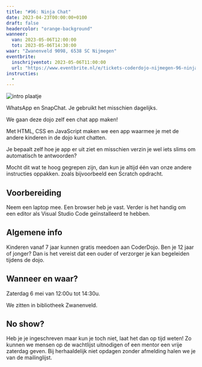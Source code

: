 ```yaml
---
title: "#96: Ninja Chat"
date: 2023-04-23T00:00:00+0100
draft: false
headercolor: "orange-background"
wanneer: 
  van: 2023-05-06T12:00:00
  tot: 2023-05-06T14:30:00
waar: "Zwanenveld 9098, 6538 SC Nijmegen"
eventbrite:
  inschrijventot: 2023-05-06T11:00:00
  url: "https://www.eventbrite.nl/e/tickets-coderdojo-nijmegen-96-ninja-chat-623186596887"
instructies:
  - 
---
```


![intro plaatje](https://img.evbuc.com/https%3A%2F%2Fcdn.evbuc.com%2Fimages%2F498904209%2F187233351803%2F1%2Foriginal.20230423-114403?h=200&w=450&auto=format%2Ccompress&q=75&sharp=10&rect=0%2C0%2C480%2C240&s=37b0cd00ffdbb8747ca74601f4489ab5)



WhatsApp en SnapChat. Je gebruikt het misschien dagelijks.

<!--more-->



We gaan deze dojo zelf een chat app maken!

Met HTML, CSS en JavaScript maken we een app waarmee je met de andere kinderen in de dojo kunt chatten.

Je bepaalt zelf hoe je app er uit ziet en misschien verzin je wel iets slims om automatisch te antwoorden?

Mocht dit wat te hoog gegrepen zijn, dan kun je altijd één van onze andere instructies oppakken. zoals bijvoorbeeld een Scratch opdracht.
## Voorbereiding

Neem een laptop mee. Een browser heb je vast. Verder is het handig om een editor als Visual Studio Code geïnstalleerd te hebben.
## Algemene info

Kinderen vanaf 7 jaar kunnen gratis meedoen aan CoderDojo. Ben je 12 jaar of jonger? Dan is het vereist dat een ouder of verzorger je kan begeleiden tijdens de dojo.
## <strong>Wanneer en waar?</strong>

Zaterdag 6 mei van 12:00u tot 14:30u.

We zitten in bibliotheek Zwanenveld.
## <strong>No show?</strong>

Heb je je ingeschreven maar kun je toch niet, laat het dan op tijd weten! Zo kunnen we mensen op de wachtlijst uitnodigen of een mentor een vrije zaterdag geven. Bij herhaaldelijk niet opdagen zonder afmelding halen we je van de mailinglijst.
